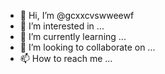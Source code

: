 - 👋 Hi, I’m @gcxxcvswweewf
- 👀 I’m interested in ...
- 🌱 I’m currently learning ...
- 💞️ I’m looking to collaborate on ...
- 📫 How to reach me ...

<!---
gcxxcvswweewf/gcxxcvswweewf is a ✨ special ✨ repository because its `README.md` (this file) appears on your GitHub profile.
You can click the Preview link to take a look at your changes.
--->
